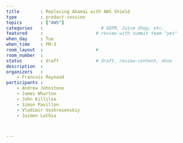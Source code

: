 ```yaml
---
title        : Replacing Akamai with AWS Shield
type         : product-session
topics       : ["AWS"]
categories   :                      # GDPR, Juice Shop, etc.
featured     :                    # review with summit team "yes"
when_day     : Tue
when_time    : PM-3
room_layout  :                    #
room_number  :
status       : draft              # draft, review-content, done
description  :
organizers   :
    - Francois Raynaud
participants :
    - Andrew Johnstone
    - James Wharton
    - John Killilea
    - Simon Pavillon
    - Vladimir Voskresenskiy
    - Jaimen Lathia



---
```


<!-- (add more details about DevSecOps Maturity Model here)

## WHY

(...)

## What

(...)

## Outcomes

(...)

## References

(...) -->
